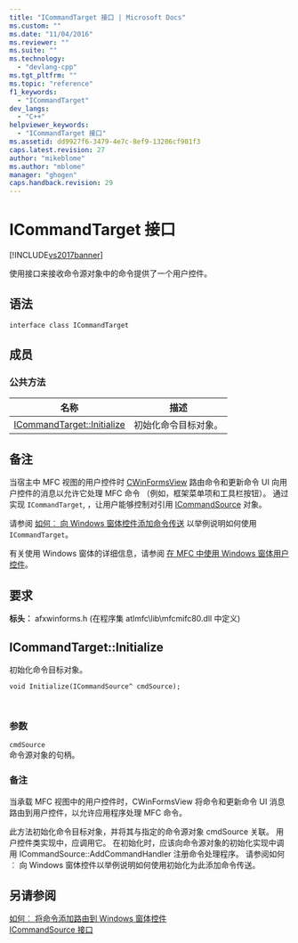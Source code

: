 ```yaml
---
title: "ICommandTarget 接口 | Microsoft Docs"
ms.custom: ""
ms.date: "11/04/2016"
ms.reviewer: ""
ms.suite: ""
ms.technology: 
  - "devlang-cpp"
ms.tgt_pltfrm: ""
ms.topic: "reference"
f1_keywords: 
  - "ICommandTarget"
dev_langs: 
  - "C++"
helpviewer_keywords: 
  - "ICommandTarget 接口"
ms.assetid: dd9927f6-3479-4e7c-8ef9-13206cf901f3
caps.latest.revision: 27
author: "mikeblome"
ms.author: "mblome"
manager: "ghogen"
caps.handback.revision: 29
---
```

# ICommandTarget 接口
[!INCLUDE[vs2017banner](../../assembler/inline/includes/vs2017banner.md)]

使用接口来接收命令源对象中的命令提供了一个用户控件。  
  
## <a name="syntax"></a>语法  
  
```  
interface class ICommandTarget  
```  
  
## <a name="members"></a>成员  
  
### <a name="public-methods"></a>公共方法  
  
|名称|描述|  
|----------|-----------------|  
|[ICommandTarget::Initialize](#icommandtarget__initialize)|初始化命令目标对象。|  
  
## <a name="remarks"></a>备注  
 当宿主中 MFC 视图的用户控件时 [CWinFormsView](../../mfc/reference/cwinformsview-class.md) 路由命令和更新命令 UI 向用户控件的消息以允许它处理 MFC 命令 （例如，框架菜单项和工具栏按钮）。 通过实现 `ICommandTarget`, ，让用户能够控制对引用 [ICommandSource](../../mfc/reference/icommandsource-interface.md) 对象。  
  
 请参阅 [如何︰ 向 Windows 窗体控件添加命令传送](../../dotnet/how-to-add-command-routing-to-the-windows-forms-control.md) 以举例说明如何使用 `ICommandTarget`。  
  
 有关使用 Windows 窗体的详细信息，请参阅 [在 MFC 中使用 Windows 窗体用户控件](../../dotnet/using-a-windows-form-user-control-in-mfc.md)。  
  
## <a name="requirements"></a>要求  
 **标头︰** afxwinforms.h (在程序集 atlmfc\lib\mfcmifc80.dll 中定义)  
  
##  <a name="a-nameicommandtargetinitializea-icommandtargetinitialize"></a><a name="icommandtarget__initialize"></a> ICommandTarget::Initialize  
 初始化命令目标对象。  
  
```  
void Initialize(ICommandSource^ cmdSource);

 
```  
  
### <a name="parameters"></a>参数  
 `cmdSource`  
 命令源对象的句柄。  
  
### <a name="remarks"></a>备注  
 当承载 MFC 视图中的用户控件时，CWinFormsView 将命令和更新命令 UI 消息路由到用户控件，以允许应用程序处理 MFC 命令。  
  
 此方法初始化命令目标对象，并将其与指定的命令源对象 cmdSource 关联。 用户控件类实现中，应调用它。 在初始化时，应该向命令源对象的初始化实现中调用 ICommandSource::AddCommandHandler 注册命令处理程序。 请参阅如何︰ 向 Windows 窗体控件以举例说明如何使用初始化为此添加命令传送。  
  
## <a name="see-also"></a>另请参阅  
 [如何︰ 将命令添加路由到 Windows 窗体控件](../../dotnet/how-to-add-command-routing-to-the-windows-forms-control.md)   
 [ICommandSource 接口](../../mfc/reference/icommandsource-interface.md)



